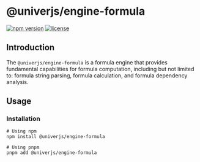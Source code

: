 # @univerjs/engine-formula

[![npm version](https://img.shields.io/npm/v/@univerjs/engine-formula)](https://npmjs.org/package/@univerjs/engine-formula)
[![license](https://img.shields.io/npm/l/@univerjs/engine-formula)](https://img.shields.io/npm/l/@univerjs/engine-formula)

## Introduction

The `@univerjs/engine-formula` is a formula engine that provides fundamental capabilities for formula computation, including but not limited to: formula string parsing, formula calculation, and formula dependency analysis.

## Usage

### Installation

```shell
# Using npm
npm install @univerjs/engine-formula

# Using pnpm
pnpm add @univerjs/engine-formula
```
